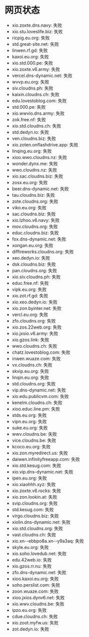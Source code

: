 # 网页状态
- xio.zoxte.dns.navy: 失败
- xio.stu.loveslife.biz: 失败
- ricpig.eu.org: 失败
- std.great-site.net: 失败
- linwen.rf.gd: 失败
- kaxoi.eu.org: 失败
- xio.std.000.pe: 失败
- xio.zoxte.v6.army: 失败
- vercel.dns-dynamic.net: 失败
- wvvp.eu.org: 失败
- siv.cloudns.ph: 失败
- kaixin.cloudns.ch: 失败
- edu.lovestoblog.com: 失败
- std.000.pe: 失败
- xio.wwvio.dns.army: 失败
- zok.free.nf: 失败
- xio.std.cloudns.ch: 失败
- std.dedyn.io: 失败
- ven.cloudns.biz: 失败
- xio.zoten.onflashdrive.app: 失败
- linqing.eu.org: 失败
- xioo.wwo.cloudns.nz: 失败
- wonder.dynx.me: 失败
- wwo.cloudns.nz: 失败
- xio.sac.cloudns.biz: 失败
- zosx.eu.org: 失败
- beer.dns-dynamic.net: 失败
- tau.cloudns.biz: 失败
- zote.cloudns.org: 失败
- viko.eu.org: 失败
- sac.cloudns.biz: 失败
- xio.lzhoo.v6.navy: 失败
- mov.cloudns.org: 失败
- educ.cloudns.biz: 失败
- fox.dns-dynamic.net: 失败
- xongan.eu.org: 失败
- diffireworks.cloudns.org: 失败
- xeo.dedyn.io: 失败
- dsk.cloudns.biz: 失败
- pan.cloudns.org: 失败
- xio.siv.cloudns.ph: 失败
- educ.free.nf: 失败
- vipk.eu.org: 失败
- xio.zot.rf.gd: 失败
- xio.xeo.dedyn.io: 失败
- xio.zon.byinter.net: 失败
- vercl.eu.org: 失败
- zfo.cloudns.org: 失败
- xio.zos.22web.org: 失败
- xio.jxsio.v6.army: 失败
- xio.gzos.link: 失败
- wwo.cloudns.ch: 失败
- chatz.lovestoblog.com: 失败
- inwen.wuaze.com: 失败
- vx.cloudns.ch: 失败
- skvip.eu.org: 失败
- linqin.eu.org: 失败
- std.cloudns.org: 失败
- vip.dns-dynamic.net: 失败
- xio.edu.publicvm.com: 失败
- kenelm.cloudns.ch: 失败
- xioo.educ.line.pm: 失败
- stds.eu.org: 失败
- vipn.eu.org: 失败
- suke.eu.org: 失败
- wwv.cloudns.be: 失败
- vice.cloudns.be: 失败
- kcoco.eu.org: 失败
- xio.zon.myredirect.us: 失败
- daiwen.infinityfreeapp.com: 失败
- xio.std.kesug.com: 失败
- xio.vip.dns-dynamic.net: 失败
- ipen.eu.org: 失败
- xio.xiaohhh.xyz: 失败
- xio.zoxte.v6.rocks: 失败
- xio.zon.lookin.at: 失败
- svip.cloudns.org: 失败
- std.kesug.com: 失败
- virgo.cloudns.biz: 失败
- xiolin.dns-dynamic.net: 失败
- xio.std.cloudns.org: 失败
- vast.cloudns.ch: 失败
- xio.xn--ebbpo8a.xn--y9a3aq: 失败
- skyle.eu.org: 失败
- xio.soho.lovedub.net: 失败
- edu.42web.io: 失败
- xio.gzos.rr.nu: 失败
- zfo.dns-dynamic.net: 失败
- xioo.kaxoi.eu.org: 失败
- soho.perslist.com: 失败
- zoon.wuaze.com: 失败
- xioo.jxios.dynv6.net: 失败
- xio.wwv.cloudns.be: 失败
- ipzo.eu.org: 失败
- cdue.cloudns.ch: 失败
- xio.zoot.myfw.us: 失败
- zot.dedyn.io: 失败
